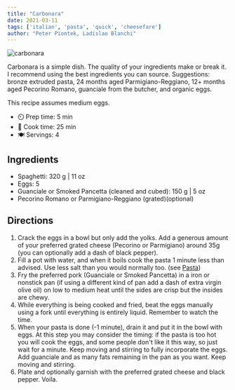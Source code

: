 ```yaml
---
title: "Carbonara"
date: 2021-03-11
tags: ['italian', 'pasta', 'quick', 'cheesefare']
author: "Peter Piontek, Ladislao Blanchi"
---
```


![carbonara](/pix/carbonara.webp)

Carbonara is a simple dish. The quality of your ingredients make or break it.
I recommend using the best ingredients you can source.
Suggestions: bronze extruded pasta, 24 months aged Parmigiano-Reggiano, 12+ months aged Pecorino Romano, guanciale from the butcher, and organic eggs.

This recipe assumes medium eggs.

- ⏲️ Prep time: 5 min
- 🍳 Cook time: 25 min
- 🍽️ Servings: 4

## Ingredients

- Spaghetti: 320 g | 11 oz
- Eggs: 5
- Guanciale or Smoked Pancetta (cleaned and cubed): 150 g | 5 oz
- Pecorino Romano or Parmigiano-Reggiano (grated)(optional)

## Directions

1. Crack the eggs in a bowl but only add the yolks. Add a generous amount of your preferred grated cheese (Pecorino or Parmigiano) around 35g (you can optionally add a dash of black pepper).
2. Fill a pot with water, and when it boils cook the pasta 1 minute less than advised. Use less salt than you would normally too. (see [Pasta](/pasta))
3. Fry the preferred pork (Guanciale or Smoked Pancetta) in a iron or nonstick pan (if using a different kind of pan add a dash of extra virgin olive oil) on low to medium heat until the sides are crisp but the insides are chewy.
4. While everything is being cooked and fried, beat the eggs manually using a fork until everything is entirely liquid. Remember to watch the time.
5. When your pasta is done (-1 minute), drain it and put it in the bowl with eggs. At this step you may consider the timing: if the pasta is too hot you will cook the eggs, and some people don't like it this way, so just wait for a minute. Keep moving and stirring to fully incorporate the eggs. Add guanciale and as many fats remaining in the pan as you want. Keep moving and stirring.
6. Plate and optionally garnish with the preferred grated cheese and black pepper. Voila.
